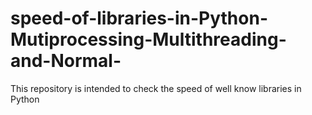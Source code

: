 # speed-of-libraries-in-Python-Mutiprocessing-Multithreading-and-Normal-
This repository is intended to check the speed of well know libraries in Python
